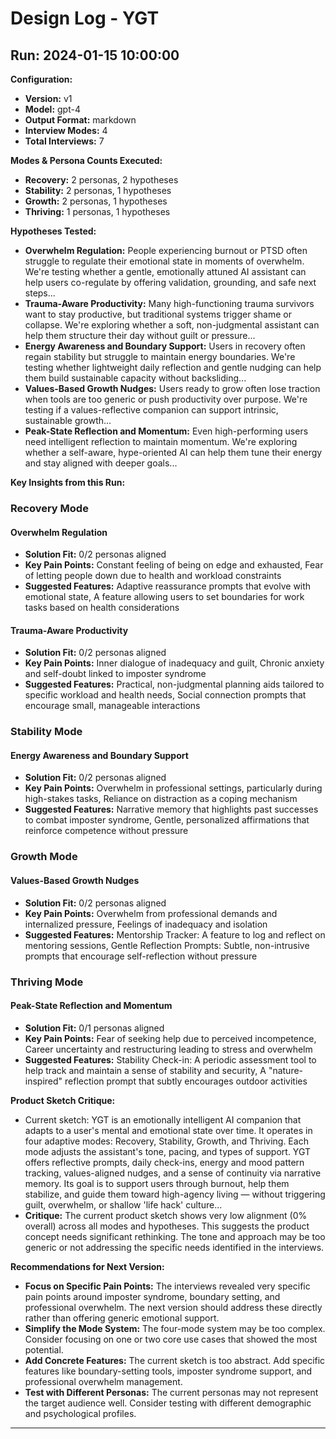 # Design Log - YGT

## Run: 2024-01-15 10:00:00

**Configuration:**

- **Version:** v1
- **Model:** gpt-4
- **Output Format:** markdown
- **Interview Modes:** 4
- **Total Interviews:** 7

**Modes & Persona Counts Executed:**

- **Recovery:** 2 personas, 2 hypotheses
- **Stability:** 2 personas, 1 hypotheses
- **Growth:** 2 personas, 1 hypotheses
- **Thriving:** 1 personas, 1 hypotheses

**Hypotheses Tested:**

- **Overwhelm Regulation:** People experiencing burnout or PTSD often struggle to regulate their emotional state in moments of overwhelm. We're testing whether a gentle, emotionally attuned AI assistant can help users co-regulate by offering validation, grounding, and safe next steps...
- **Trauma-Aware Productivity:** Many high-functioning trauma survivors want to stay productive, but traditional systems trigger shame or collapse. We're exploring whether a soft, non-judgmental assistant can help them structure their day without guilt or pressure...
- **Energy Awareness and Boundary Support:** Users in recovery often regain stability but struggle to maintain energy boundaries. We're testing whether lightweight daily reflection and gentle nudging can help them build sustainable capacity without backsliding...
- **Values-Based Growth Nudges:** Users ready to grow often lose traction when tools are too generic or push productivity over purpose. We're testing if a values-reflective companion can support intrinsic, sustainable growth...
- **Peak-State Reflection and Momentum:** Even high-performing users need intelligent reflection to maintain momentum. We're exploring whether a self-aware, hype-oriented AI can help them tune their energy and stay aligned with deeper goals...

**Key Insights from this Run:**

### Recovery Mode

#### Overwhelm Regulation

- **Solution Fit:** 0/2 personas aligned
- **Key Pain Points:** Constant feeling of being on edge and exhausted, Fear of letting people down due to health and workload constraints
- **Suggested Features:** Adaptive reassurance prompts that evolve with emotional state, A feature allowing users to set boundaries for work tasks based on health considerations

#### Trauma-Aware Productivity

- **Solution Fit:** 0/2 personas aligned
- **Key Pain Points:** Inner dialogue of inadequacy and guilt, Chronic anxiety and self-doubt linked to imposter syndrome
- **Suggested Features:** Practical, non-judgmental planning aids tailored to specific workload and health needs, Social connection prompts that encourage small, manageable interactions

### Stability Mode

#### Energy Awareness and Boundary Support

- **Solution Fit:** 0/2 personas aligned
- **Key Pain Points:** Overwhelm in professional settings, particularly during high-stakes tasks, Reliance on distraction as a coping mechanism
- **Suggested Features:** Narrative memory that highlights past successes to combat imposter syndrome, Gentle, personalized affirmations that reinforce competence without pressure

### Growth Mode

#### Values-Based Growth Nudges

- **Solution Fit:** 0/2 personas aligned
- **Key Pain Points:** Overwhelm from professional demands and internalized pressure, Feelings of inadequacy and isolation
- **Suggested Features:** Mentorship Tracker: A feature to log and reflect on mentoring sessions, Gentle Reflection Prompts: Subtle, non-intrusive prompts that encourage self-reflection without pressure

### Thriving Mode

#### Peak-State Reflection and Momentum

- **Solution Fit:** 0/1 personas aligned
- **Key Pain Points:** Fear of seeking help due to perceived incompetence, Career uncertainty and restructuring leading to stress and overwhelm
- **Suggested Features:** Stability Check-in: A periodic assessment tool to help track and maintain a sense of stability and security, A "nature-inspired" reflection prompt that subtly encourages outdoor activities

**Product Sketch Critique:**

- Current sketch: YGT is an emotionally intelligent AI companion that adapts to a user's mental and emotional state over time. It operates in four adaptive modes: Recovery, Stability, Growth, and Thriving. Each mode adjusts the assistant's tone, pacing, and types of support. YGT offers reflective prompts, daily check-ins, energy and mood pattern tracking, values-aligned nudges, and a sense of continuity via narrative memory. Its goal is to support users through burnout, help them stabilize, and guide them toward high-agency living — without triggering guilt, overwhelm, or shallow 'life hack' culture...
- **Critique:** The current product sketch shows very low alignment (0% overall) across all modes and hypotheses. This suggests the product concept needs significant rethinking. The tone and approach may be too generic or not addressing the specific needs identified in the interviews.

**Recommendations for Next Version:**

- **Focus on Specific Pain Points:** The interviews revealed very specific pain points around imposter syndrome, boundary setting, and professional overwhelm. The next version should address these directly rather than offering generic emotional support.
- **Simplify the Mode System:** The four-mode system may be too complex. Consider focusing on one or two core use cases that showed the most potential.
- **Add Concrete Features:** The current sketch is too abstract. Add specific features like boundary-setting tools, imposter syndrome support, and professional overwhelm management.
- **Test with Different Personas:** The current personas may not represent the target audience well. Consider testing with different demographic and psychological profiles.

---
